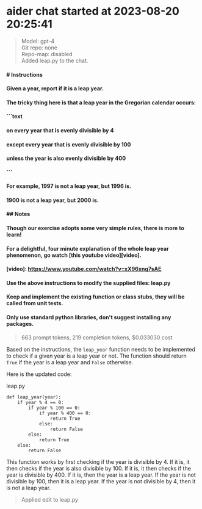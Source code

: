 
# aider chat started at 2023-08-20 20:25:41

> Model: gpt-4  
> Git repo: none  
> Repo-map: disabled  
> Added leap.py to the chat.  

#### # Instructions  
####   
#### Given a year, report if it is a leap year.  
####   
#### The tricky thing here is that a leap year in the Gregorian calendar occurs:  
####   
#### ```text  
#### on every year that is evenly divisible by 4  
####   except every year that is evenly divisible by 100  
####     unless the year is also evenly divisible by 400  
#### ```  
####   
#### For example, 1997 is not a leap year, but 1996 is.  
#### 1900 is not a leap year, but 2000 is.  
####   
#### ## Notes  
####   
#### Though our exercise adopts some very simple rules, there is more to learn!  
####   
#### For a delightful, four minute explanation of the whole leap year phenomenon, go watch [this youtube video][video].  
####   
#### [video]: https://www.youtube.com/watch?v=xX96xng7sAE  
####   
#### ####  
####   
#### Use the above instructions to modify the supplied files: leap.py  
#### Keep and implement the existing function or class stubs, they will be called from unit tests.  
#### Only use standard python libraries, don't suggest installing any packages.  
> 663 prompt tokens, 219 completion tokens, $0.033030 cost  

Based on the instructions, the `leap_year` function needs to be implemented to check if a given year is a leap year or not. The function should return `True` if the year is a leap year and `False` otherwise. 

Here is the updated code:

leap.py
```
def leap_year(year):
    if year % 4 == 0:
        if year % 100 == 0:
            if year % 400 == 0:
                return True
            else:
                return False
        else:
            return True
    else:
        return False
```

This function works by first checking if the year is divisible by 4. If it is, it then checks if the year is also divisible by 100. If it is, it then checks if the year is divisible by 400. If it is, then the year is a leap year. If the year is not divisible by 100, then it is a leap year. If the year is not divisible by 4, then it is not a leap year.

> Applied edit to leap.py  

